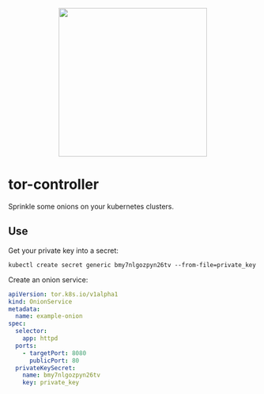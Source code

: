 <p align="center">
  <img height="300" src="https://sr.ht/2mc0.png">
</p>

tor-controller
==============

Sprinkle some onions on your kubernetes clusters.

Use
---

Get your private key into a secret:

    kubectl create secret generic bmy7nlgozpyn26tv --from-file=private_key

Create an onion service:

```yaml
apiVersion: tor.k8s.io/v1alpha1
kind: OnionService
metadata:
  name: example-onion
spec:
  selector:
    app: httpd
  ports:
    - targetPort: 8080
      publicPort: 80
  privateKeySecret:
    name: bmy7nlgozpyn26tv
    key: private_key
```
